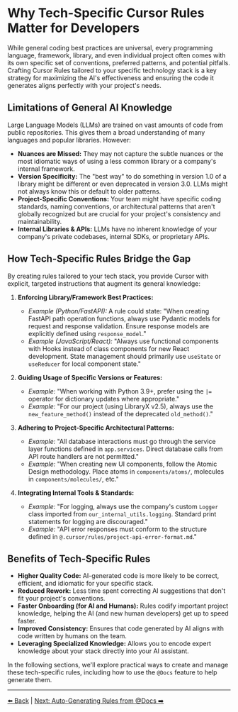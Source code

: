 # Why Tech-Specific Cursor Rules Matter for Developers

While general coding best practices are universal, every programming language, framework, library, and even individual project often comes with its own specific set of conventions, preferred patterns, and potential pitfalls. Crafting Cursor Rules tailored to your specific technology stack is a key strategy for maximizing the AI's effectiveness and ensuring the code it generates aligns perfectly with your project's needs.

## Limitations of General AI Knowledge

Large Language Models (LLMs) are trained on vast amounts of code from public repositories. This gives them a broad understanding of many languages and popular libraries. However:

-   **Nuances are Missed:** They may not capture the subtle nuances or the most idiomatic ways of using a less common library or a company's internal framework.
-   **Version Specificity:** The "best way" to do something in version 1.0 of a library might be different or even deprecated in version 3.0. LLMs might not always know this or default to older patterns.
-   **Project-Specific Conventions:** Your team might have specific coding standards, naming conventions, or architectural patterns that aren't globally recognized but are crucial for your project's consistency and maintainability.
-   **Internal Libraries & APIs:** LLMs have no inherent knowledge of your company's private codebases, internal SDKs, or proprietary APIs.

## How Tech-Specific Rules Bridge the Gap

By creating rules tailored to your tech stack, you provide Cursor with explicit, targeted instructions that augment its general knowledge:

1.  **Enforcing Library/Framework Best Practices:**
    *   *Example (Python/FastAPI):* A rule could state: "When creating FastAPI path operation functions, always use Pydantic models for request and response validation. Ensure response models are explicitly defined using `response_model`."
    *   *Example (JavaScript/React):* "Always use functional components with Hooks instead of class components for new React development. State management should primarily use `useState` or `useReducer` for local component state."

2.  **Guiding Usage of Specific Versions or Features:**
    *   *Example:* "When working with Python 3.9+, prefer using the `|=` operator for dictionary updates where appropriate."
    *   *Example:* "For our project (using LibraryX v2.5), always use the `new_feature_method()` instead of the deprecated `old_method()`."

3.  **Adhering to Project-Specific Architectural Patterns:**
    *   *Example:* "All database interactions must go through the service layer functions defined in `app.services`. Direct database calls from API route handlers are not permitted."
    *   *Example:* "When creating new UI components, follow the Atomic Design methodology. Place atoms in `components/atoms/`, molecules in `components/molecules/`, etc."

4.  **Integrating Internal Tools & Standards:**
    *   *Example:* "For logging, always use the company's custom `Logger` class imported from `our_internal_utils.logging`. Standard print statements for logging are discouraged."
    *   *Example:* "API error responses must conform to the structure defined in `@.cursor/rules/project-api-error-format.md`."

## Benefits of Tech-Specific Rules

-   **Higher Quality Code:** AI-generated code is more likely to be correct, efficient, and idiomatic for your specific stack.
-   **Reduced Rework:** Less time spent correcting AI suggestions that don't fit your project's conventions.
-   **Faster Onboarding (for AI and Humans):** Rules codify important project knowledge, helping the AI (and new human developers) get up to speed faster.
-   **Improved Consistency:** Ensures that code generated by AI aligns with code written by humans on the team.
-   **Leveraging Specialized Knowledge:** Allows you to encode expert knowledge about your stack directly into your AI assistant.

In the following sections, we'll explore practical ways to create and manage these tech-specific rules, including how to use the `@Docs` feature to help generate them.

---

[⬅️ Back](../../../README.md) | [Next: Auto-Generating Rules from @Docs ➡️](./02b-Auto-Generating-Rules-from-Docs.md) 